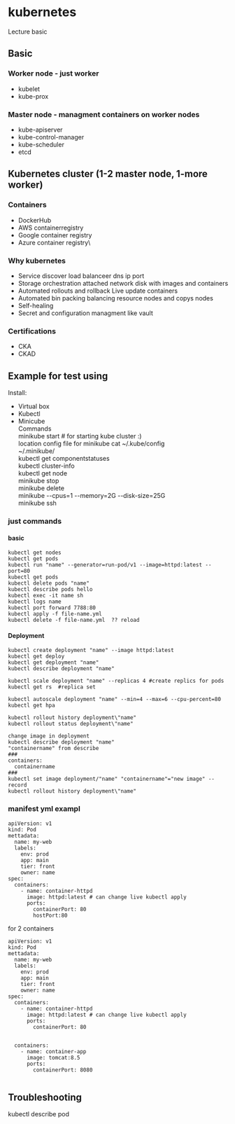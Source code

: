 # kubernetes
Lecture basic
## Basic
### Worker node - just worker
- kubelet
- kube-prox

### Master node - managment containers on worker nodes 
- kube-apiserver
- kube-control-manager
- kube-scheduler
- etcd

Kubernetes cluster (1-2 master node, 1-more worker)
---
### Containers
- DockerHub
- AWS containerregistry
- Google container registry
- Azure container registry\

### Why kubernetes
- Service discover load balanceer
    dns ip port
- Storage orchestration
    attached network disk with images and containers
- Automated rollouts and rollback
    Live update containers
- Automated bin packing
    balancing resource nodes and copys nodes
- Self-healing
- Secret and configuration managment
    like vault

### Certifications
- CKA
- CKAD

## Example for test using 
Install:
- Virtual box
- Kubectl
- Minicube\
Commands\
minikube start # for starting kube cluster :)\
location config file for minikube cat ~/.kube/config\
~/.minikube/\
kubectl get componentstatuses\
kubectl cluster-info\
kubectl get node\
minikube stop\
minikube delete\
minikube --cpus=1 --memory=2G --disk-size=25G\
minikube ssh

### just commands
#### basic
```
kubectl get nodes
kubectl get pods
kubectl run "name" --generator=run-pod/v1 --image=httpd:latest --port=80
kubectl get pods
kubectl delete pods "name"
kubectl describe pods hello
kubectl exec -it name sh
kubectl logs name
kubectl port forward 7788:80 
kubectl apply -f file-name.yml
kubectl delete -f file-name.yml  ?? reload
```
#### Deployment
```
kubectl create deployment "name" --image httpd:latest
kubectl get deploy
kubectl get deployment "name"
kubectl describe deployment "name"

kubectl scale deployment "name" --replicas 4 #create replics for pods
kubectl get rs  #replica set

kubectl autoscale deployment "name" --min=4 --max=6 --cpu-percent=80
kubectl get hpa

kubectl rollout history deployment\"name"
kubectl rollout status deployment\"name"

change image in deployment
kubectl describe deployment "name"
"containername" from describe
###
containers:
  containername
###
kubectl set image deployment/"name" "containername"="new image" --record
kubectl rollout history deployment\"name"
```

### manifest yml exampl

```
apiVersion: v1
kind: Pod
mettadata:
  name: my-web
  labels:
    env: prod
    app: main
    tier: front
    owner: name
spec:
  containers:
    - name: container-httpd
      image: httpd:latest # can change live kubectl apply
      ports:
        containerPort: 80
        hostPort:80
```
for 2 containers
```
apiVersion: v1
kind: Pod
mettadata:
  name: my-web
  labels:
    env: prod
    app: main
    tier: front
    owner: name
spec:
  containers:
    - name: container-httpd
      image: httpd:latest # can change live kubectl apply
      ports:
        containerPort: 80
        
  
  containers:
    - name: container-app
      image: tomcat:8.5
      ports:
        containerPort: 8080
        
```
## Troubleshooting

kubectl describe pod